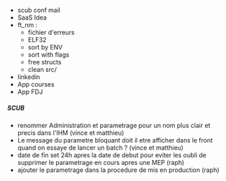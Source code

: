 - scub conf mail
- SaaS Idea
- ft_nm :
	- fichier d'erreurs
	- ELF32
	- sort by ENV
	- sort with flags
	- free structs
	- clean src/
- linkedin
- App courses
- App FDJ


##### SCUB
- renommer Administration et parametrage pour un nom plus clair et precis dans l'IHM (vince et matthieu)
- Le message du parametre bloquant doit il etre afficher dans le front quand on essaye de lancer un batch ? (vince et matthieu)
- date de fin set 24h apres la date de debut pour eviter les oubli de supprimer le parametrage en cours apres une MEP (raph)
- ajouter le parametrage dans la procedure de mis en production (raph)